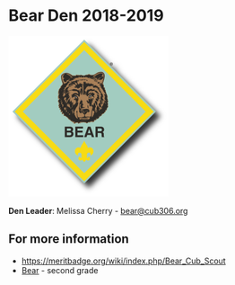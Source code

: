 # Bear Den 2018-2019 #

![alt text](../../images/dens/bear.png "cub scout bear rank")

**Den Leader**: Melissa Cherry - [bear@cub306.org](mailto:bear2cub306.org)

## For more information ##

* https://meritbadge.org/wiki/index.php/Bear_Cub_Scout
* [Bear](https://cubscouts.org/library/welcome-to-bear-cub-scouting/) - second grade

